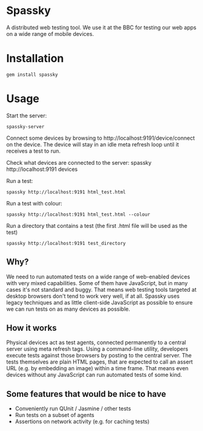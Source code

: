 # Spassky #
A distributed web testing tool. We use it at the BBC for testing our web apps on a wide range of mobile devices.

# Installation #

```
gem install spassky
```

# Usage #

Start the server:

```
spassky-server
```

Connect some devices by browsing to http://localhost:9191/device/connect on the device. The device will stay in an idle meta refresh loop until it receives a test to run.

Check what devices are connected to the server:
spassky http://localhost:9191 devices

Run a test:

```
spassky http://localhost:9191 html_test.html
```

Run a test with colour:

```
spassky http://localhost:9191 html_test.html --colour
```

Run a directory that contains a test (the first .html file will be used as the test)

```
spassky http://localhost:9191 test_directory
```

## Why? ##
We need to run automated tests on a wide range of web-enabled devices with very mixed capabilities. Some of them have JavaScript, but in many cases it's not standard and buggy. That means web testing tools targeted at desktop browsers don't tend to work very well, if at all. Spassky uses legacy techniques and as little client-side JavaScript as possible to ensure we can run tests on as many devices as possible.

## How it works ##
Physical devices act as test agents, connected permanently to a central server using meta refresh tags. Using a command-line utility, developers execute tests against those browsers by posting to the central server. The tests themselves are plain HTML pages, that are expected to call an assert URL (e.g. by embedding an image) within a time frame. That means even devices without any JavaScript can run automated tests of some kind.

## Some features that would be nice to have ##
- Conveniently run QUnit / Jasmine / other tests
- Run tests on a subset of agents
- Assertions on network activity (e.g. for caching tests)
